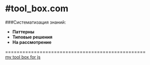 #tool_box.com
============ 

###Систематизация знаний: 
  + **Паттерны**
  + **Типовые решения**
  + **На рассмотрение**
  
  
=================================================  
[my tool box for js](http://bik-top.github.io/js.io)
